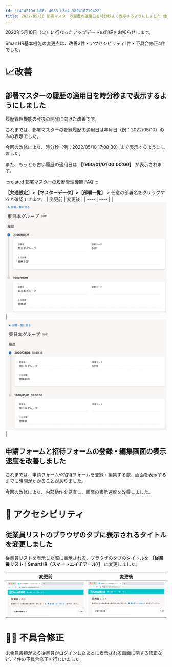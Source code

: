 ```yaml
---
id: 'f41d219d-b06c-4633-b3c4-389410719422'
title: 2022/05/10 部署マスターの履歴の適用日を時分秒まで表示するようにしました 他6件
---
```

2022年5月10日（火）に行なったアップデートの詳細をお知らせします。

SmartHR基本機能の変更点は、改善2件・アクセシビリティ1件・不具合修正4件でした。

# 📈改善

## 部署マスターの履歴の適用日を時分秒まで表示するようにしました

履歴管理機能の今後の開発に向けた改善です。

これまでは、部署マスターの登録履歴の適用日は年月日（例：2022/05/10）のみの表示でした。

今回の改修により、時分秒（例：2022/05/10 17:08:30）まで表示するようにしました。

また、もっとも古い履歴の適用日は **［1900/01/01 00:00:00］** が表示されます。

:::related
[部署マスターの履歴管理機能 FAQ](https://knowledge.smarthr.jp/hc/ja/articles/6047496091801)
:::

**［共通設定］>［マスターデータ］>［部署一覧］** > 任意の部署名をクリックすると確認できます。
| 変更前 | 変更後 |
| ---- | ---- |
| ![](2022-05-11-09-46-17.png) | ![](2022-05-11-09-44-54.png) |


## 申請フォームと招待フォームの登録・編集画面の表示速度を改善しました

これまでは、申請フォームや招待フォームを登録・編集する際、画面を表示するまでに時間がかかることがありました。

今回の改修により、内部動作を見直し、画面の表示速度を改善しました。

# 🎢 アクセシビリティ

## 従業員リストのブラウザのタブに表示されるタイトルを変更しました

従業員リストを表示した際に表示される、ブラウザのタブのタイトルを **［従業員リスト｜SmartHR（スマートエイチアール）］** に変更しました。

| 変更前 | 変更後 |
| ---- | ---- |
| ![](2022-05-11-09-31-26.png) | ![](2022-05-11-09-31-53.png) |

# 👨‍⚕️ 不具合修正

未合意書類がある従業員がログインしたあとに表示される画面に関する修正など、4件の不具合修正を行ないました。